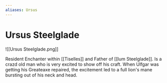 ```yaml
---
aliases: Ursus
---
```


# Ursus Steelglade

![[Ursus Steelglade.png]]

Resident Enchanter within [[Tiselles]] and Father of [[Ium Steelglade]]. Is a crazd old man who is very excited to show off his craft.  When Ulfgar was getting his Greateaxe repaired, the excitement led to a full lion's mane bursting out of his neck and head.
